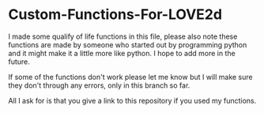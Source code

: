 # Custom-Functions-For-LOVE2d
I made some qualify of life functions in this file, please also note these functions are made by someone who started out by programming python and it might make it a little more like python. I hope to add more in the future.

If some of the functions don't work please let me know but I will make sure they don't through any errors, only in this branch so far.

All I ask for is that you give a link to this repository if you used my functions.
